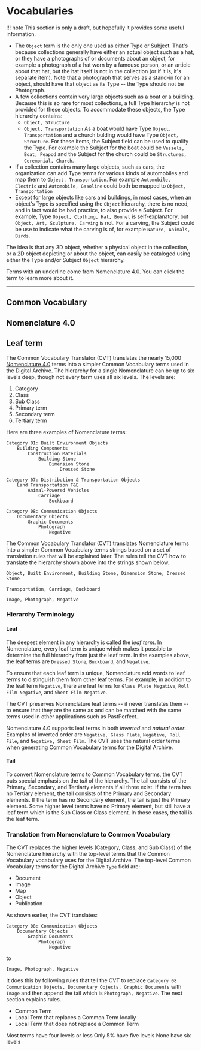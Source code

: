 # Vocabularies

!!! note
    This section is only a draft, but hopefully it provides some useful information.

-   The `Object` term is the only one used as either Type or Subject. That's because collections generally have either an
    actual object such as a hat, or they have a photographs of or documents about an object, for example a photograph of
    a hat worn by a famouse person, or an article about that hat, but the hat itself is not in the collection (or if it is,
    it's separate item). Note that a photograph that serves as a stand-in for an object, should have that object as its Type --
    the Type should not be Photograph. 
-   A few collections contain very large objects such as a boat or a building. Because this is so rare for most collections,
    a full Type hierarchy is not provided for these objects. To accommodate these objects, the Type hierarchy contains:
    -   `Object, Structure`
    -   `Object, Transportation`
    As a boat would have Type `Object, Transportation` and a church bulding would have Type `Object, Structure`. For these items,
    the Subject field can be used to qualify the Type. For example the Subject for the boat could be `Vessels, Boat, Peapod`
    and the Subject for the church could be `Structures, Ceremonial, Church`.
-   If a collection contains many large objects, such as cars, the organization can add Type terms for various kinds of
    automobiles and map them to `Object, Transportation`. For example `Automobile, Electric` and `Automobile, Gasoline`
    could both be mapped to `Object, Transportation`
-   Except for large objects like cars and buildings, in most cases, when an object's Type is specified using the `Object`
    hierarchy, there is no need, and in fact would be bad practice, to also provide a Subject. For example, Type 
    `Object, Clothing, Hat, Bonnet` is self-explanatory, but `Object, Art, Sculpture, Carving` is not. For a carving, the
    Subject could be use to indicate what the carving is of, for example `Nature, Animals, Birds`.

The idea is that any 3D object, whether a physical object in the collection, or a 2D object depicting or about the object,
can easily be cataloged using either the Type and/or Subject `Object` hierarchy.

Terms with an underline come from Nomenclature 4.0. You can click the term to learn more about it.

---

## Common Vocabulary

## Nomenclature 4.0

## Leaf term

The Common Vocabulary Translator (CVT) translates the nearly 15,000 [Nomenclature 4.0](https://www.nomenclature.info/apropos-about.app?lang=en) terms into a simpler Common Vocabulary terms used in the Digital Archive. The hierarchy for a single Nomenclature can be up to six levels deep, though not every term uses all six levels. The levels are:

1.  Category
1.  Class
1.  Sub Class
1.  Primary term
1.  Secondary term
1.  Tertiary term

Here are three examples of Nomenclature terms:

```
Category 01: Built Environment Objects
    Building Components
        Construction Materials
            Building Stone
                Dimension Stone
                    Dressed Stone

Category 07: Distribution & Transportation Objects
    Land Transportation T&E
        Animal-Powered Vehicles
            Carriage
                Buckboard

Category 08: Communication Objects
    Documentary Objects
        Graphic Documents
            Photograph
                Negative
```                    

The Common Vocabulary Translator (CVT) translates Nomenclature terms into a simpler Common Vocabulary terms strings based on a set of translation rules that will be explained later. The rules tell the CVT how to translate the hierarchy shown above into the strings shown below.

```
Object, Built Environment, Building Stone, Dimension Stone, Dressed Stone

Transportation, Carriage, Buckboard

Image, Photograph, Negative
```

### Hierarchy Terminology

#### Leaf
The deepest element in any hierarchy is called the *leaf term*. In Nomenclature, every leaf term is unique which makes it possible to determine the full hierarchy from just the leaf term. In the examples above, the leaf terms are `Dressed Stone`, `Buckboard`, and `Negative`.

To ensure that each leaf term is unique, Nomenclature add words to leaf terms to distinguish them from other leaf terms. For example, in addition to the leaf term `Negative`, there are leaf terms for `Glass Plate Negative`, `Roll Film Negative`, and `Sheet Film Negative`.

The CVT preserves Nomenclature leaf terms -- it never translates them -- to ensure that they are the same as and can be
matched with the same terms used in other applications such as PastPerfect.

Nomenclature 4.0 supports leaf terms in both *inverted* and *natural order*. Examples of inverted order are `Negative, Glass Plate`, `Negative, Roll File`, and `Negative, Sheet Film`. The CVT uses the natural order terms when generating Common Vocabulary terms for the Digital Archive.

#### Tail
To convert Nomenclature terms to Common Vocabulary terms, the CVT puts special emphasis on the *tail* of the hierarchy. The tail consists of the Primary, Secondary, and Tertiarty elements if all three exist. If the term has no Tertiary element, the tail consists of the Primary and Secondary elements. If the term has no Secondary element, the tail is just the Primary element. Some higher level terms have no Primary element, but still have a leaf term which is the Sub Class or Class element. In those cases, the tail is the leaf term.

### Translation from Nomenclature to Common Vocabulary

The CVT replaces the higher levels (Category, Class, and Sub Class) of the Nomenclature hierarchy with the top-level terms that the Common Vocabulary vocabulary uses for the Digital Archive. The top-level Common Vocabulary terms for the Digital Archive `Type` field are:

-   Document
-   Image
-   Map
-   Object
-   Publication

As shown earlier, the CVT translates:
```
Category 08: Communication Objects
    Documentary Objects
        Graphic Documents
            Photograph
                Negative
```                
to
```
Image, Photograph, Negative
```     

It does this by following rules that tell the CVT to replace `Category 08: Communication Objects, Documentary Objects, Graphic Documents` with `Image` and then append the tail which is `Photograph, Negative`. The next section explains rules.

- Common Term
- Local Term that replaces a Common Term locally
- Local Term that does not replace a Common Term

Most terms have four levels or less
Only 5% have five levels
None have six levels

